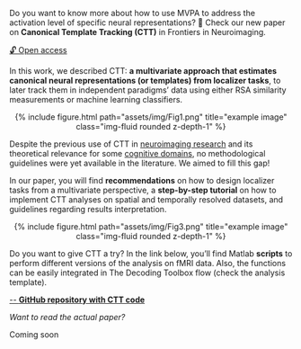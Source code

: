 Do you want to know more about how to use MVPA to address the activation level of specific neural representations? 🧠 Check our new paper on **Canonical Template Tracking (CTT)** in Frontiers in Neuroimaging. 

[🔓 Open access](https://www.frontiersin.org/articles/10.3389/fnimg.2022.974927/abstract)

In this work, we described CTT: **a multivariate approach that estimates canonical neural representations (or templates) from localizer tasks**, to later track them in independent paradigms’ data using either RSA similarity measurements or machine learning classifiers.

<div class="row" style="text-align: center;">
    <div class="col-sm mt-0 mt-md-0">
        {% include figure.html path="assets/img/Fig1.png" title="example image" class="img-fluid rounded z-depth-1" %}
    </div>
</div>
<div class="caption">
    
</div>

Despite the previous use of CTT in [neuroimaging research](https://doi.org/10.1038/nn.3973) and its theoretical relevance for some [cognitive domains](https://doi.org/10.1038/s41583-022-00570-z), no methodological guidelines were yet available in the literature. We aimed to fill this gap!

In our paper, you will find **recommendations** on how to design localizer tasks from a multivariate perspective, a **step-by-step tutorial** on how to implement CTT analyses on spatial and temporally resolved datasets, and guidelines regarding results interpretation. 
<div class="row" style="text-align: center;">
    <div class="col-sm mt-0 mt-md-0">
        {% include figure.html path="assets/img/Fig3.png" title="example image" class="img-fluid rounded z-depth-1" %}
    </div>
</div>
<div class="caption">
    
</div>

Do you want to give CTT a try? In the link below, you’ll find Matlab **scripts** to perform different versions of the analysis on fMRI data. Also, the functions can be easily integrated in The Decoding Toolbox flow (check the analysis template).

[-- **GitHub repository with CTT code**](https://github.com/AnaPalenciano/Canonical_Template_Tracking)

 


*Want to read the actual paper?*

Coming soon

